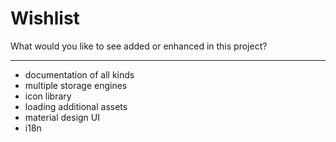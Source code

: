 # Wishlist

What would you like to see added or enhanced in this project?

---

- documentation of all kinds
- multiple storage engines
- icon library
- loading additional assets
- material design UI
- i18n

